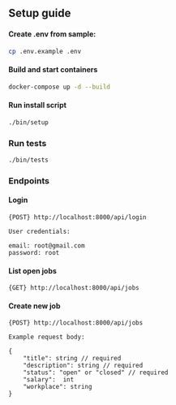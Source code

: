 ## Setup guide

#### Create .env from sample:

```sh
cp .env.example .env
```

#### Build and start containers

```sh
docker-compose up -d --build
```

#### Run install script

```sh
./bin/setup
```

### Run tests
```sh
./bin/tests
```

### Endpoints

#### Login

```
{POST} http://localhost:8000/api/login

User credentials: 

email: root@gmail.com
password: root
```

#### List open jobs

```
{GET} http://localhost:8000/api/jobs
```

#### Create new job

```
{POST} http://localhost:8000/api/jobs

Example request body:

{
    "title": string // required
    "description": string // required
    "status": "open" or "closed" // required
    "salary":  int
    "workplace": string
}

```

